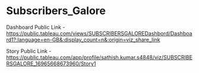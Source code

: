 # Subscribers_Galore
Dashboard Public Link - https://public.tableau.com/views/SUBSCRIBERSGALOREDashbord/Dashboard1?:language=en-GB&:display_count=n&:origin=viz_share_link

Story Public Link - https://public.tableau.com/app/profile/sathish.kumar.s4848/viz/SUBSCRIBERSGALORE_16965668673960/Story1
